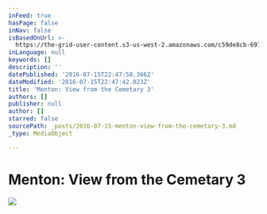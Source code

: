 ```yaml
---
inFeed: true
hasPage: false
inNav: false
isBasedOnUrl: >-
  https://the-grid-user-content.s3-us-west-2.amazonaws.com/c59de8cb-6977-4190-8d50-ab6b9863c714.jpg
inLanguage: null
keywords: []
description: ''
datePublished: '2016-07-15T22:47:58.366Z'
dateModified: '2016-07-15T22:47:42.023Z'
title: 'Menton: View from the Cemetary 3'
authors: []
publisher: null
author: []
starred: false
sourcePath: _posts/2016-07-15-menton-view-from-the-cemetary-3.md
_type: MediaObject

---
```

# Menton: View from the Cemetary 3
![](https://the-grid-user-content.s3-us-west-2.amazonaws.com/c59de8cb-6977-4190-8d50-ab6b9863c714.jpg)